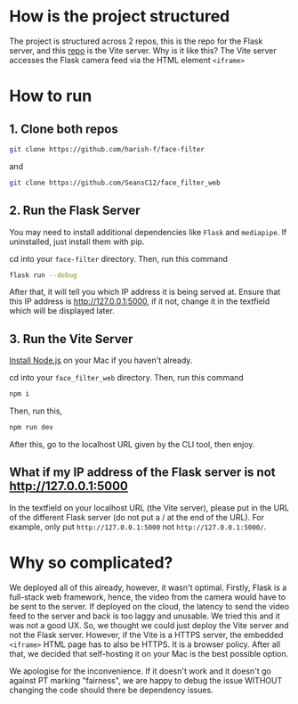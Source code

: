 # How is the project structured
The project is structured across 2 repos, this is the repo for the Flask server, and this [repo](https://github.com/SeansC12/face_filter_web) is the Vite server. Why is it like this? The Vite server accesses the Flask camera feed via the HTML element `<iframe>`

# How to run
## 1. Clone both repos
```bash 
git clone https://github.com/harish-f/face-filter
```
and
```bash 
git clone https://github.com/SeansC12/face_filter_web
```
## 2. Run the Flask Server
You may need to install additional dependencies like `Flask` and `mediapipe`. If uninstalled, just install them with pip.

cd into your `face-filter` directory. Then, run this command
```bash
flask run --debug
```
After that, it will tell you which IP address it is being served at. Ensure that this IP address is http://127.0.0.1:5000, if it not, change it in the textfield which will be displayed later.

## 3. Run the Vite Server
[Install Node.js](https://treehouse.github.io/installation-guides/mac/node-mac.html) on your Mac if you haven't already.

cd into your `face_filter_web` directory. Then, run this command
```bash
npm i
```
Then, run this,
```bash
npm run dev
```
After this, go to the localhost URL given by the CLI tool, then enjoy.
## What if my IP address of the Flask server is not http://127.0.0.1:5000
In the textfield on your localhost URL (the Vite server), please put in the URL of the different Flask server (do not put a / at the end of the URL). For example, only put `http://127.0.0.1:5000` not `http://127.0.0.1:5000/`.

# Why so complicated?
We deployed all of this already, however, it wasn't optimal. Firstly, Flask is a full-stack web framework, hence, the video from the camera would have to be sent to the server. If deployed on the cloud, the latency to send the video feed to the server and back is too laggy and unusable. We tried this and it was not a good UX. So, we thought we could just deploy the Vite server and not the Flask server. However, if the Vite is a HTTPS server, the embedded `<iframe>` HTML page has to also be HTTPS. It is a browser policy. After all that, we decided that self-hosting it on your Mac is the best possible option.

We apologise for the inconvenience. If it doesn't work and it doesn't go against PT marking "fairness", we are happy to debug the issue WITHOUT changing the code should there be dependency issues.
